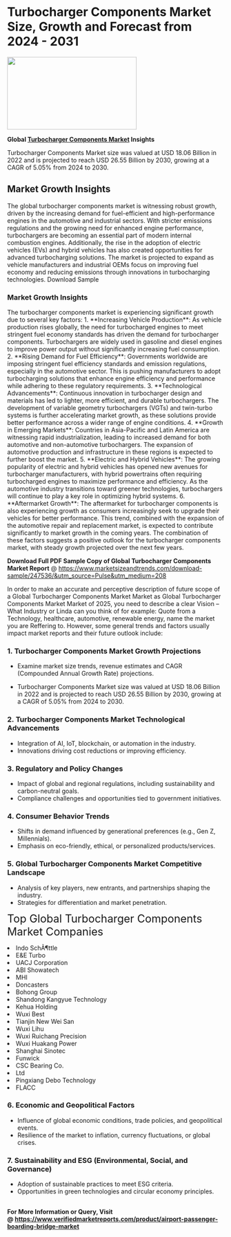 <H1>Turbocharger Components Market Size, Growth and Forecast from 2024 - 2031</H1><img class="aligncenter size-medium wp-image-584254" src="https://thirdeyenews.in/wp-content/uploads/2024/09/Global-Market-Research-300x168.jpeg" alt="" width="300" height="168" /><p><strong>Global&nbsp;<a href="https://www.marketsizeandtrends.com/download-sample/247536/&amp;utm_source=Pulse&amp;utm_medium=208">Turbocharger Components Market</a> Insights</strong></p><p>Turbocharger Components Market size was valued at USD 18.06 Billion in 2022 and is projected to reach USD 26.55 Billion by 2030, growing at a CAGR of 5.05% from 2024 to 2030.</p><p><h2>Market Growth Insights</h2> The global turbocharger components market is witnessing robust growth, driven by the increasing demand for fuel-efficient and high-performance engines in the automotive and industrial sectors. With stricter emissions regulations and the growing need for enhanced engine performance, turbochargers are becoming an essential part of modern internal combustion engines. Additionally, the rise in the adoption of electric vehicles (EVs) and hybrid vehicles has also created opportunities for advanced turbocharging solutions. The market is projected to expand as vehicle manufacturers and industrial OEMs focus on improving fuel economy and reducing emissions through innovations in turbocharging technologies. Download Sample <h3>Market Growth Insights</h3> The turbocharger components market is experiencing significant growth due to several key factors: 1. **Increasing Vehicle Production**: As vehicle production rises globally, the need for turbocharged engines to meet stringent fuel economy standards has driven the demand for turbocharger components. Turbochargers are widely used in gasoline and diesel engines to improve power output without significantly increasing fuel consumption. 2. **Rising Demand for Fuel Efficiency**: Governments worldwide are imposing stringent fuel efficiency standards and emission regulations, especially in the automotive sector. This is pushing manufacturers to adopt turbocharging solutions that enhance engine efficiency and performance while adhering to these regulatory requirements. 3. **Technological Advancements**: Continuous innovation in turbocharger design and materials has led to lighter, more efficient, and durable turbochargers. The development of variable geometry turbochargers (VGTs) and twin-turbo systems is further accelerating market growth, as these solutions provide better performance across a wider range of engine conditions. 4. **Growth in Emerging Markets**: Countries in Asia-Pacific and Latin America are witnessing rapid industrialization, leading to increased demand for both automotive and non-automotive turbochargers. The expansion of automotive production and infrastructure in these regions is expected to further boost the market. 5. **Electric and Hybrid Vehicles**: The growing popularity of electric and hybrid vehicles has opened new avenues for turbocharger manufacturers, with hybrid powertrains often requiring turbocharged engines to maximize performance and efficiency. As the automotive industry transitions toward greener technologies, turbochargers will continue to play a key role in optimizing hybrid systems. 6. **Aftermarket Growth**: The aftermarket for turbocharger components is also experiencing growth as consumers increasingly seek to upgrade their vehicles for better performance. This trend, combined with the expansion of the automotive repair and replacement market, is expected to contribute significantly to market growth in the coming years. The combination of these factors suggests a positive outlook for the turbocharger components market, with steady growth projected over the next few years. </p><p><span class=""><strong>Download Full PDF Sample Copy of Global Turbocharger Components Market Report</strong> @ <a href="https://www.marketsizeandtrends.com/download-sample/247536/&amp;utm_source=Pulse&amp;utm_medium=208" target="_blank">https://www.marketsizeandtrends.com/download-sample/247536/&amp;utm_source=Pulse&amp;utm_medium=208</a></span></p><p>In order to make an accurate and perceptive description of future scope of a Global&nbsp;Turbocharger Components Market Market as Global&nbsp;Turbocharger Components Market Market of 2025, you need to describe a clear Vision &ndash; What Industry or Linda can you think of for example: Quote from a Technology, healthcare, automotive, renewable energy, name the market you are Reffering to. However, some general trends and factors usually impact market reports and their future outlook include:</p><h3>1.&nbsp;<strong>Turbocharger Components Market Growth Projections</strong></h3><ul><li>Examine market size trends, revenue estimates and CAGR (Compounded Annual Growth Rate) projections.</li><li><p>Turbocharger Components Market size was valued at USD 18.06 Billion in 2022 and is projected to reach USD 26.55 Billion by 2030, growing at a CAGR of 5.05% from 2024 to 2030.</p></li></ul><h3>2.&nbsp;<strong>Turbocharger Components Market Technological Advancements</strong></h3><ul><li>Integration of AI, IoT, blockchain, or automation in the industry.</li><li>Innovations driving cost reductions or improving efficiency.</li></ul><h3>3.&nbsp;<strong>Regulatory and Policy Changes</strong></h3><ul><li>Impact of global and regional regulations, including sustainability and carbon-neutral goals.</li><li>Compliance challenges and opportunities tied to government initiatives.</li></ul><h3>4.&nbsp;<strong>Consumer Behavior Trends</strong></h3><ul><li>Shifts in demand influenced by generational preferences (e.g., Gen Z, Millennials).</li><li>Emphasis on eco-friendly, ethical, or personalized products/services.</li></ul><h3>5.&nbsp;<strong>Global Turbocharger Components Market Competitive Landscape</strong></h3><ul><li>Analysis of key players, new entrants, and partnerships shaping the industry.</li><li>Strategies for differentiation and market penetration.</li></ul><p data-pm-slice="1 1 []"><span style="color: inherit; font-family: inherit; font-size: 25px;">Top Global Turbocharger Components Market Companies</span></p><div class="" data-test-id=""><p><li>Indo SchÃ¶ttle</li><li> E&E Turbo</li><li> UACJ Corporation</li><li> ABI Showatech</li><li> MHI</li><li> Doncasters</li><li> Bohong Group</li><li> Shandong Kangyue Technology</li><li> Kehua Holding</li><li> Wuxi Best</li><li> Tianjin New Wei San</li><li> Wuxi Lihu</li><li> Wuxi Ruichang Precision</li><li> Wuxi Huakang Power</li><li> Shanghai Sinotec</li><li> Funwick</li><li> CSC Bearing Co.</li><li> Ltd</li><li> Pingxiang Debo Technology</li><li> FLACC</li></p></div><h3>6.&nbsp;<strong>Economic and Geopolitical Factors</strong></h3><ul><li>Influence of global economic conditions, trade policies, and geopolitical events.</li><li>Resilience of the market to inflation, currency fluctuations, or global crises.</li></ul><h3>7.&nbsp;<strong>Sustainability and ESG (Environmental, Social, and Governance)</strong></h3><ul><li>Adoption of sustainable practices to meet ESG criteria.</li><li>Opportunities in green technologies and circular economy principles.</li></ul><h2><strong style="font-size: 14px;">For More Information or Query, Visit @&nbsp;</strong><a style="background-color: #ffffff; font-size: 14px;" href="https://www.marketsizeandtrends.com/report/turbocharger-components-market/" target="_blank">https://www.verifiedmarketreports.com/product/airport-passenger-boarding-bridge-market</a></h2>
